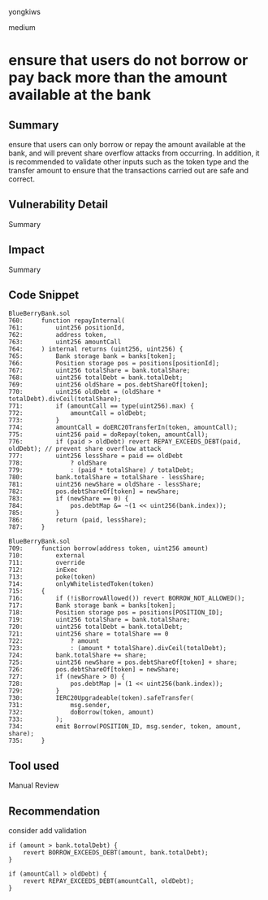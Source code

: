 yongkiws

medium

# ensure that users do not borrow or pay back more than the amount available at the bank

## Summary
ensure that users can only borrow or repay the amount available at the bank, and will prevent share overflow attacks from occurring. In addition, it is recommended to validate other inputs such as the token type and the transfer amount to ensure that the transactions carried out are safe and correct.

## Vulnerability Detail
Summary
## Impact
Summary
## Code Snippet
``` solidity
BlueBerryBank.sol
760:     function repayInternal(
761:         uint256 positionId,
762:         address token,
763:         uint256 amountCall
764:     ) internal returns (uint256, uint256) {
765:         Bank storage bank = banks[token];
766:         Position storage pos = positions[positionId];
767:         uint256 totalShare = bank.totalShare;
768:         uint256 totalDebt = bank.totalDebt;
769:         uint256 oldShare = pos.debtShareOf[token];
770:         uint256 oldDebt = (oldShare * totalDebt).divCeil(totalShare);
771:         if (amountCall == type(uint256).max) {
772:             amountCall = oldDebt;
773:         }
774:         amountCall = doERC20TransferIn(token, amountCall);
775:         uint256 paid = doRepay(token, amountCall);
776:         if (paid > oldDebt) revert REPAY_EXCEEDS_DEBT(paid, oldDebt); // prevent share overflow attack
777:         uint256 lessShare = paid == oldDebt
778:             ? oldShare
779:             : (paid * totalShare) / totalDebt;
780:         bank.totalShare = totalShare - lessShare;
781:         uint256 newShare = oldShare - lessShare;
782:         pos.debtShareOf[token] = newShare;
783:         if (newShare == 0) {
784:             pos.debtMap &= ~(1 << uint256(bank.index));
785:         }
786:         return (paid, lessShare);
787:     }
```

``` solidity
BlueBerryBank.sol
709:     function borrow(address token, uint256 amount)
710:         external
711:         override
712:         inExec
713:         poke(token)
714:         onlyWhitelistedToken(token)
715:     {
716:         if (!isBorrowAllowed()) revert BORROW_NOT_ALLOWED();
717:         Bank storage bank = banks[token];
718:         Position storage pos = positions[POSITION_ID];
719:         uint256 totalShare = bank.totalShare;
720:         uint256 totalDebt = bank.totalDebt;
721:         uint256 share = totalShare == 0
722:             ? amount
723:             : (amount * totalShare).divCeil(totalDebt);
724:         bank.totalShare += share;
725:         uint256 newShare = pos.debtShareOf[token] + share;
726:         pos.debtShareOf[token] = newShare;
727:         if (newShare > 0) {
728:             pos.debtMap |= (1 << uint256(bank.index));
729:         }
730:         IERC20Upgradeable(token).safeTransfer(
731:             msg.sender,
732:             doBorrow(token, amount)
733:         );
734:         emit Borrow(POSITION_ID, msg.sender, token, amount, share);
735:     }
```
## Tool used

Manual Review

## Recommendation
consider add validation
``` solidity 
if (amount > bank.totalDebt) {
    revert BORROW_EXCEEDS_DEBT(amount, bank.totalDebt);
}
```
``` solidity 
if (amountCall > oldDebt) {
    revert REPAY_EXCEEDS_DEBT(amountCall, oldDebt);
}
```